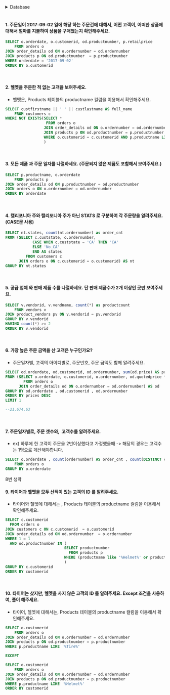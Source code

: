 
<details>
<summary>Database</summary>
<div markdown="1">
  
![image](https://user-images.githubusercontent.com/83413923/147798889-78540538-090f-495f-a2a2-6d397c983420.png)
</div>
</details>
<br/>

#### 1. 주문일이 2017-09-02 일에 해당 하는 주문건에 대해서,  어떤 고객이, 어떠한 상품에 대해서 얼마를 지불하여  상품을 구매했는지 확인해주세요.

```sql
SELECT o.orderdate, o.customerid, od.productnumber, p.retailprice
	FROM orders o 
JOIN order_details od ON o.ordernumber = od.ordernumber
JOIN products p ON od.productnumber  = p.productnumber 
WHERE orderdate = '2017-09-02'
ORDER BY o.customerid
```
<br/>

#### 2. 헬멧을 주문한 적 없는 고객을 보여주세요.

- 헬맷은, Products 테이블의 productname 컬럼을 이용해서 확인해주세요.

```sql
SELECT custfirstname || ' ' || custlastname AS full_name
	FROM customers c
WHERE NOT EXISTS(SELECT *
                  FROM orders o
                 JOIN order_details od ON o.ordernumber = od.ordernumber 
                 JOIN products p ON od.productnumber = p.productnumber 
                 WHERE o.customerid = c.customerid AND p.productname LIKE '%Helmet'
                 )
```
<br/>

#### 3. 모든 제품 과 주문 일자를 나열하세요. (주문되지 않은 제품도 포함해서 보여주세요.)

```sql
SELECT p.productname, o.orderdate
	FROM products p 
JOIN order_details od ON p.productnumber = od.productnumber 
JOIN orders o ON o.ordernumber = od.ordernumber 
ORDER BY orderdate
```
<br/>

#### 4. 캘리포니아 주와 캘리포니아 주가 아닌 STATS 로 구분하여 각 주문량을 알려주세요. (CASE문 사용)

```sql
SELECT nt.states, count(nt.ordernumber) as order_cnt
FROM (SELECT c.custstate, o.ordernumber, 
            CASE WHEN c.custstate = 'CA' THEN 'CA'
            ELSE 'No_CA'
            END AS states
         FROM customers c
      JOIN orders o ON c.customerid = o.customerid) AS nt
GROUP BY nt.states
```
<br/>

#### 5. 공급 업체 와 판매 제품 수를 나열하세요. 단 판매 제품수가 2개 이상인 곳만 보여주세요.

```sql
SELECT v.vendorid, v.vendname, count(*) as productcount
	FROM vendors v
JOIN product_vendors pv ON v.vendorid = pv.vendorid
GROUP BY v.vendorid
HAVING count(*) >= 2
ORDER BY v.vendorid
```
<br/>

#### 6. 가장 높은 주문 금액을 산 고객은 누구인가요?
- 주문일자별, 고객의 아이디별로, 주문번호, 주문 금액도 함께 알려주세요.

```sql
SELECT od.orderdate, od.customerid, od.ordernumber, sum(od.price) AS prices
FROM (SELECT o.orderdate, o.customerid, o.ordernumber, od.quotedprice * od.quantityordered AS price 
	  	FROM orders o
	  JOIN order_details od ON o.ordernumber = od.ordernumber) AS od 
GROUP BY od.orderdate , od.customerid , od.ordernumber 
ORDER BY prices DESC 
LIMIT 1

--21,674.63
```
<br/>

#### 7. 주문일자별로, 주문 갯수와,  고객수를 알려주세요.

- ex) 하루에 한 고객이 주문을 2번이상했다고 가정했을때 -> 해당의 경우는 고객수는 1명으로 계산해야합니다.

```sql
SELECT o.orderdate , count(ordernumber) AS order_cnt , count(DISTINCT customerid) AS cus_cnt 
	FROM orders o 
GROUP BY o.orderdate 
```

8번 생략
<br/>

#### 9. 타이어과 헬멧을 모두 산적이 있는 고객의 ID 를 알려주세요.

- 타이어와 헬멧에 대해서는 , Products 테이블의 productname 컬럼을 이용해서 확인해주세요.

```sql
SELECT c.customerid
  FROM orders o
JOIN customers c ON c.customerid  = o.customerid 
JOIN order_details od ON od.ordernumber  = o.ordernumber  
WHERE 1 = 1
  AND od.productnumber IN (
                          SELECT productnumber
                            FROM products p 
                          WHERE (productname like '%Helmet%' or productname like '%Tires%')
                          )
GROUP BY c.customerid
ORDER BY customerid
```
<br/>

#### 10. 타이어는 샀지만, 헬멧을 사지 않은 고객의 ID 를 알려주세요. Except 조건을 사용하여, 풀이 해주세요.
- 타이어, 헬멧에 대해서는, Products 테이블의 productname 컬럼을 이용해서 확인해주세요.

```sql
SELECT o.customerid  
	FROM orders o 
JOIN order_details od ON o.ordernumber = od.ordernumber 
JOIN products p ON od.productnumber = p.productnumber 
WHERE p.productname LIKE '%Tire%'

EXCEPT 

SELECT o.customerid  
	FROM orders o 
JOIN order_details od ON o.ordernumber = od.ordernumber 
JOIN products p ON od.productnumber = p.productnumber 
WHERE p.productname LIKE '%Helmet%'
ORDER BY customerid
```




